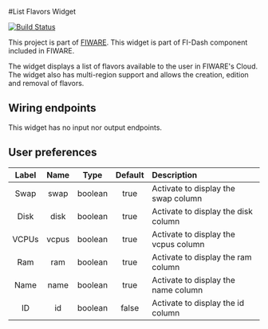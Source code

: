 #List Flavors Widget

[![Build Status](https://build.conwet.fi.upm.es/jenkins/view/FI-Dash/job/Widget%20ListFlavors/badge/icon)](https://build.conwet.fi.upm.es/jenkins/view/FI-Dash/job/Widget%20ListFlavors/)

This project is part of [FIWARE](https://www.fiware.org/). This widget is part of FI-Dash component included in FIWARE.

The widget displays a list of flavors available to the user in FIWARE's Cloud. The widget also has multi-region support and allows the creation, edition and removal of flavors.

## Wiring endpoints

This widget has no input nor output endpoints.

## User preferences

|Label|Name|Type|Default|Description|
|:--:|:--:|:--:|:--:|:--|
|Swap|swap|boolean|true|Activate to display the swap column|
|Disk|disk|boolean|true|Activate to display the disk column|
|VCPUs|vcpus|boolean|true|Activate to display the vcpus column|
|Ram|ram|boolean|true|Activate to display the ram column|
|Name|name|boolean|true|Activate to display the name column|
|ID|id|boolean|false|Activate to display the id column|
